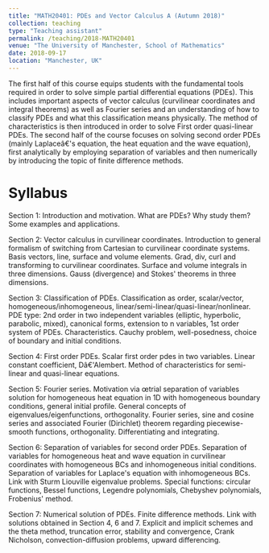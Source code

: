 ```yaml
---
title: "MATH20401: PDEs and Vector Calculus A (Autumn 2018)"
collection: teaching
type: "Teaching assistant"
permalink: /teaching/2018-MATH20401
venue: "The University of Manchester, School of Mathematics"
date: 2018-09-17
location: "Manchester, UK"
---
```


The first half of this course equips students with the fundamental tools required in order to solve simple partial differential equations (PDEs). This includes important aspects of vector calculus (curvilinear coordinates and integral theorems) as well as Fourier series and an understanding of how to classify PDEs and what this classification means physically. The method of characteristics is then introduced in order to solve First order quasi-linear PDEs. The second half of the course focuses on solving second order PDEs (mainly Laplaceâ€'s equation, the heat equation and the wave equation), first analytically by employing separation of variables and then numerically by introducing the topic of finite difference methods.

Syllabus
======

Section 1: Introduction and motivation. What are PDEs? Why study them? Some examples and applications.

Section 2: Vector calculus in curvilinear coordinates. Introduction to general formalism of switching from Cartesian to curvilinear coordinate systems. Basis vectors, line, surface and volume elements. Grad, div, curl and transforming to curvilinear coordinates. Surface and volume integrals in three dimensions. Gauss (divergence) and Stokes' theorems in three dimensions.

Section 3: Classification of PDEs. Classification as order, scalar/vector, homogeneous/inhomogeneous, linear/semi-linear/quasi-linear/nonlinear. PDE type: 2nd order in two independent variables (elliptic, hyperbolic, parabolic, mixed), canonical forms, extension to n variables, 1st order system of PDEs. Characteristics. Cauchy problem, well-posedness, choice of boundary and initial conditions.

Section 4: First order PDEs. Scalar first order pdes in two variables. Linear constant coefficient, Dâ€'Alembert. Method of characteristics for semi-linear and quasi-linear equations.

Section 5: Fourier series. Motivation via œtrial separation of variables solution for homogeneous heat equation in 1D with homogeneous boundary conditions, general initial profile. General concepts of eigenvalues/eigenfunctions, orthogonality. Fourier series, sine and cosine series and associated Fourier (Dirichlet) theorem regarding piecewise-smooth functions, orthogonality. Differentiating and integrating.

Section 6: Separation of variables for second order PDEs. Separation of variables for homogeneous heat and wave equation in curvilinear coordinates with homogeneous BCs and inhomogeneous initial conditions. Separation of variables for Laplace's equation with inhomogeneous BCs. Link with Sturm Liouville eigenvalue problems. Special functions: circular functions, Bessel functions, Legendre polynomials, Chebyshev polynomials, Frobenius' method.

Section 7: Numerical solution of PDEs. Finite difference methods. Link with solutions obtained in Section 4, 6 and 7. Explicit and implicit schemes and the theta method, truncation error, stability and convergence, Crank Nicholson, convection-diffusion problems, upward differencing.
